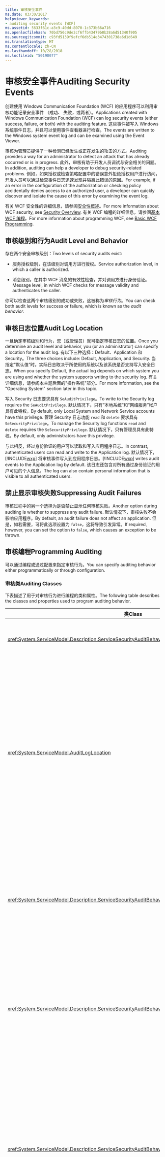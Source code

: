 ```yaml
---
title: 审核安全事件
ms.date: 03/30/2017
helpviewer_keywords:
- auditing security events [WCF]
ms.assetid: 5633f61c-a3c9-40dd-8070-1c373b66a716
ms.openlocfilehash: 70bd756c9de2cf6ffb43479b0b28a6d51340f905
ms.sourcegitcommit: c93fd5139f9efcf6db514e3474301738a6d1d649
ms.translationtype: MT
ms.contentlocale: zh-CN
ms.lasthandoff: 10/28/2018
ms.locfileid: "50198077"
---
```

# <a name="auditing-security-events"></a><span data-ttu-id="c5d1c-102">审核安全事件</span><span class="sxs-lookup"><span data-stu-id="c5d1c-102">Auditing Security Events</span></span>
<span data-ttu-id="c5d1c-103">创建使用 Windows Communication Foundation (WCF) 的应用程序可以利用审核功能记录安全事件 （成功、 失败，或两者）。</span><span class="sxs-lookup"><span data-stu-id="c5d1c-103">Applications created with Windows Communication Foundation (WCF) can log security events (either success, failure, or both) with the auditing feature.</span></span> <span data-ttu-id="c5d1c-104">这些事件被写入 Windows 系统事件日志，并且可以使用事件查看器进行检查。</span><span class="sxs-lookup"><span data-stu-id="c5d1c-104">The events are written to the Windows system event log and can be examined using the Event Viewer.</span></span>  
  
 <span data-ttu-id="c5d1c-105">审核为管理员提供了一种检测已经发生或正在发生的攻击的方式。</span><span class="sxs-lookup"><span data-stu-id="c5d1c-105">Auditing provides a way for an administrator to detect an attack that has already occurred or is in progress.</span></span> <span data-ttu-id="c5d1c-106">此外，审核有助于开发人员调试与安全相关的问题。</span><span class="sxs-lookup"><span data-stu-id="c5d1c-106">In addition, auditing can help a developer to debug security-related problems.</span></span> <span data-ttu-id="c5d1c-107">例如，如果授权或检查策略配置中的错误意外拒绝授权用户进行访问，开发人员可以通过检查事件日志迅速发现并隔离此错误的原因。</span><span class="sxs-lookup"><span data-stu-id="c5d1c-107">For example, if an error in the configuration of the authorization or checking policy accidentally denies access to an authorized user, a developer can quickly discover and isolate the cause of this error by examining the event log.</span></span>  
  
 <span data-ttu-id="c5d1c-108">有关 WCF 安全性的详细信息，请参阅[安全性概述](../../../../docs/framework/wcf/feature-details/security-overview.md)。</span><span class="sxs-lookup"><span data-stu-id="c5d1c-108">For more information about WCF security, see [Security Overview](../../../../docs/framework/wcf/feature-details/security-overview.md).</span></span> <span data-ttu-id="c5d1c-109">有关 WCF 编程的详细信息，请参阅[基本 WCF 编程](../../../../docs/framework/wcf/basic-wcf-programming.md)。</span><span class="sxs-lookup"><span data-stu-id="c5d1c-109">For more information about programming WCF, see [Basic WCF Programming](../../../../docs/framework/wcf/basic-wcf-programming.md).</span></span>  
  
## <a name="audit-level-and-behavior"></a><span data-ttu-id="c5d1c-110">审核级别和行为</span><span class="sxs-lookup"><span data-stu-id="c5d1c-110">Audit Level and Behavior</span></span>  
 <span data-ttu-id="c5d1c-111">存在两个安全审核级别：</span><span class="sxs-lookup"><span data-stu-id="c5d1c-111">Two levels of security audits exist:</span></span>  
  
-   <span data-ttu-id="c5d1c-112">服务授权级别，在该级别对调用方进行授权。</span><span class="sxs-lookup"><span data-stu-id="c5d1c-112">Service authorization level, in which a caller is authorized.</span></span>  
  
-   <span data-ttu-id="c5d1c-113">消息级别，在其中 WCF 消息的有效性检查，并对调用方进行身份验证。</span><span class="sxs-lookup"><span data-stu-id="c5d1c-113">Message level, in which WCF checks for message validity and authenticates the caller.</span></span>  
  
 <span data-ttu-id="c5d1c-114">你可以检查这两个审核级别的成功或失败，这被称为*审核行为*。</span><span class="sxs-lookup"><span data-stu-id="c5d1c-114">You can check both audit levels for success or failure, which is known as the *audit behavior*.</span></span>  
  
## <a name="audit-log-location"></a><span data-ttu-id="c5d1c-115">审核日志位置</span><span class="sxs-lookup"><span data-stu-id="c5d1c-115">Audit Log Location</span></span>  
 <span data-ttu-id="c5d1c-116">一旦确定审核级别和行为，您（或管理员）就可指定审核日志的位置。</span><span class="sxs-lookup"><span data-stu-id="c5d1c-116">Once you determine an audit level and behavior, you (or an administrator) can specify a location for the audit log.</span></span> <span data-ttu-id="c5d1c-117">有以下三种选择：Default、Application 和 Security。</span><span class="sxs-lookup"><span data-stu-id="c5d1c-117">The three choices include: Default, Application, and Security.</span></span> <span data-ttu-id="c5d1c-118">当指定“默认值”时，实际日志取决于所使用的系统以及该系统是否支持写入安全日志。</span><span class="sxs-lookup"><span data-stu-id="c5d1c-118">When you specify Default, the actual log depends on which system you are using and whether the system supports writing to the security log.</span></span> <span data-ttu-id="c5d1c-119">有关详细信息，请参阅本主题后面的"操作系统"部分。</span><span class="sxs-lookup"><span data-stu-id="c5d1c-119">For more information, see the "Operating System" section later in this topic.</span></span>  
  
 <span data-ttu-id="c5d1c-120">写入 Security 日志要求具有 `SeAuditPrivilege`。</span><span class="sxs-lookup"><span data-stu-id="c5d1c-120">To write to the Security log requires the `SeAuditPrivilege`.</span></span> <span data-ttu-id="c5d1c-121">默认情况下，只有“本地系统”和“网络服务”帐户具有此特权。</span><span class="sxs-lookup"><span data-stu-id="c5d1c-121">By default, only Local System and Network Service accounts have this privilege.</span></span> <span data-ttu-id="c5d1c-122">管理 Security 日志功能 `read` 和 `delete` 要求具有 `SeSecurityPrivilege`。</span><span class="sxs-lookup"><span data-stu-id="c5d1c-122">To manage the Security log functions `read` and `delete` requires the `SeSecurityPrivilege`.</span></span> <span data-ttu-id="c5d1c-123">默认情况下，只有管理员具有此特权。</span><span class="sxs-lookup"><span data-stu-id="c5d1c-123">By default, only administrators have this privilege.</span></span>  
  
 <span data-ttu-id="c5d1c-124">与此相反，经过身份验证的用户可以读取和写入应用程序日志。</span><span class="sxs-lookup"><span data-stu-id="c5d1c-124">In contrast, authenticated users can read and write to the Application log.</span></span> <span data-ttu-id="c5d1c-125">默认情况下，[!INCLUDE[wxp](../../../../includes/wxp-md.md)] 将审核事件写入到应用程序日志。</span><span class="sxs-lookup"><span data-stu-id="c5d1c-125">[!INCLUDE[wxp](../../../../includes/wxp-md.md)] writes audit events to the Application log by default.</span></span> <span data-ttu-id="c5d1c-126">该日志还包含对所有通过身份验证的用户可见的个人信息。</span><span class="sxs-lookup"><span data-stu-id="c5d1c-126">The log can also contain personal information that is visible to all authenticated users.</span></span>  
  
## <a name="suppressing-audit-failures"></a><span data-ttu-id="c5d1c-127">禁止显示审核失败</span><span class="sxs-lookup"><span data-stu-id="c5d1c-127">Suppressing Audit Failures</span></span>  
 <span data-ttu-id="c5d1c-128">审核过程中的另一个选择为是否禁止显示任何审核失败。</span><span class="sxs-lookup"><span data-stu-id="c5d1c-128">Another option during auditing is whether to suppress any audit failure.</span></span> <span data-ttu-id="c5d1c-129">默认情况下，审核失败不会影响应用程序。</span><span class="sxs-lookup"><span data-stu-id="c5d1c-129">By default, an audit failure does not affect an application.</span></span> <span data-ttu-id="c5d1c-130">但是，如若需要，可将此选项设置为 `false`，这将导致引发异常。</span><span class="sxs-lookup"><span data-stu-id="c5d1c-130">If required, however, you can set the option to `false`, which causes an exception to be thrown.</span></span>  
  
## <a name="programming-auditing"></a><span data-ttu-id="c5d1c-131">审核编程</span><span class="sxs-lookup"><span data-stu-id="c5d1c-131">Programming Auditing</span></span>  
 <span data-ttu-id="c5d1c-132">可以通过编程或通过配置来指定审核行为。</span><span class="sxs-lookup"><span data-stu-id="c5d1c-132">You can specify auditing behavior either programmatically or through configuration.</span></span>  
  
### <a name="auditing-classes"></a><span data-ttu-id="c5d1c-133">审核类</span><span class="sxs-lookup"><span data-stu-id="c5d1c-133">Auditing Classes</span></span>  
 <span data-ttu-id="c5d1c-134">下表描述了用于对审核行为进行编程的类和属性。</span><span class="sxs-lookup"><span data-stu-id="c5d1c-134">The following table describes the classes and properties used to program auditing behavior.</span></span>  
  
|<span data-ttu-id="c5d1c-135">类</span><span class="sxs-lookup"><span data-stu-id="c5d1c-135">Class</span></span>|<span data-ttu-id="c5d1c-136">描述</span><span class="sxs-lookup"><span data-stu-id="c5d1c-136">Description</span></span>|  
|-----------|-----------------|  
|<xref:System.ServiceModel.Description.ServiceSecurityAuditBehavior>|<span data-ttu-id="c5d1c-137">将设置审核选项作为服务行为启用。</span><span class="sxs-lookup"><span data-stu-id="c5d1c-137">Enables setting options for auditing as a service behavior.</span></span>|  
|<xref:System.ServiceModel.AuditLogLocation>|<span data-ttu-id="c5d1c-138">枚举值，用于指定要写入的日志。</span><span class="sxs-lookup"><span data-stu-id="c5d1c-138">Enumeration to specify which log to write to.</span></span> <span data-ttu-id="c5d1c-139">可能的值为 Default、Application 和 Security。</span><span class="sxs-lookup"><span data-stu-id="c5d1c-139">The possible values are Default, Application, and Security.</span></span> <span data-ttu-id="c5d1c-140">选择 Default 时，操作系统将确定实际日志位置。</span><span class="sxs-lookup"><span data-stu-id="c5d1c-140">When you select Default, the operating system determines the actual log location.</span></span> <span data-ttu-id="c5d1c-141">请参见本主题后面的“Application 或 Security 事件日志选择”部分。</span><span class="sxs-lookup"><span data-stu-id="c5d1c-141">See the "Application or Security Event Log Choice" section later in this topic.</span></span>|  
|<xref:System.ServiceModel.Description.ServiceSecurityAuditBehavior.MessageAuthenticationAuditLevel%2A>|<span data-ttu-id="c5d1c-142">指定在消息级别审核哪些类型的消息身份验证事件。</span><span class="sxs-lookup"><span data-stu-id="c5d1c-142">Specifies which types of message authentication events are audited at the message level.</span></span> <span data-ttu-id="c5d1c-143">选择包括 `None`、`Failure`、`Success` 和 `SuccessOrFailure`。</span><span class="sxs-lookup"><span data-stu-id="c5d1c-143">The choices are `None`, `Failure`, `Success`, and `SuccessOrFailure`.</span></span>|  
|<xref:System.ServiceModel.Description.ServiceSecurityAuditBehavior.ServiceAuthorizationAuditLevel%2A>|<span data-ttu-id="c5d1c-144">指定在服务级别审核哪些类型的服务授权事件。</span><span class="sxs-lookup"><span data-stu-id="c5d1c-144">Specifies which types of service authorization events are audited at the service level.</span></span> <span data-ttu-id="c5d1c-145">选择包括 `None`、`Failure`、`Success` 和 `SuccessOrFailure`。</span><span class="sxs-lookup"><span data-stu-id="c5d1c-145">The choices are `None`, `Failure`, `Success`, and `SuccessOrFailure`.</span></span>|  
|<xref:System.ServiceModel.Description.ServiceSecurityAuditBehavior.SuppressAuditFailure%2A>|<span data-ttu-id="c5d1c-146">指定在审核失败时如何处理客户端请求。</span><span class="sxs-lookup"><span data-stu-id="c5d1c-146">Specifies what happens to the client request when auditing fails.</span></span> <span data-ttu-id="c5d1c-147">例如，当服务尝试写入 Security 日志但不具有 `SeAuditPrivilege` 时。</span><span class="sxs-lookup"><span data-stu-id="c5d1c-147">For example, when the service attempts to write to the security log, but does not have `SeAuditPrivilege`.</span></span> <span data-ttu-id="c5d1c-148">默认值 `true` 指示忽略失败，因此将正常处理客户端请求。</span><span class="sxs-lookup"><span data-stu-id="c5d1c-148">The default value of `true` indicates that failures are ignored, and the client request is processed normally.</span></span>|  
  
 <span data-ttu-id="c5d1c-149">设置应用程序日志审核事件的示例，请参阅[如何： 审核安全事件](../../../../docs/framework/wcf/feature-details/how-to-audit-wcf-security-events.md)。</span><span class="sxs-lookup"><span data-stu-id="c5d1c-149">For an example of setting up an application to log audit events, see [How to: Audit Security Events](../../../../docs/framework/wcf/feature-details/how-to-audit-wcf-security-events.md).</span></span>  
  
### <a name="configuration"></a><span data-ttu-id="c5d1c-150">配置</span><span class="sxs-lookup"><span data-stu-id="c5d1c-150">Configuration</span></span>  
 <span data-ttu-id="c5d1c-151">此外可以使用配置来指定审核行为，通过添加[ \<serviceSecurityAudit >](../../../../docs/framework/configure-apps/file-schema/wcf/servicesecurityaudit.md)下[\<行为 >](../../../../docs/framework/configure-apps/file-schema/wcf/behaviors.md)。</span><span class="sxs-lookup"><span data-stu-id="c5d1c-151">You can also use configuration to specify auditing behavior by adding a [\<serviceSecurityAudit>](../../../../docs/framework/configure-apps/file-schema/wcf/servicesecurityaudit.md) under the [\<behaviors>](../../../../docs/framework/configure-apps/file-schema/wcf/behaviors.md).</span></span> <span data-ttu-id="c5d1c-152">必须添加下的元素[\<行为 >](../../../../docs/framework/configure-apps/file-schema/wcf/behavior-of-endpointbehaviors.md)如下面的代码中所示。</span><span class="sxs-lookup"><span data-stu-id="c5d1c-152">You must add the element under a [\<behavior>](../../../../docs/framework/configure-apps/file-schema/wcf/behavior-of-endpointbehaviors.md) as shown in the following code.</span></span>  
  
```xml  
<configuration>  
  <system.serviceModel>  
    <behaviors>  
      <behavior>  
        <!— auditLogLocation="Application" or "Security" -—>  
        <serviceSecurityAudit  
                  auditLogLocation="Application"  
                  suppressAuditFailure="true"  
                  serviceAuthorizationAuditLevel="Failure"  
                  messageAuthenticationAuditLevel="SuccessOrFailure" />   
      </behavior>  
    </behaviors>  
  </system.serviceModel>  
</configuration>  
```  
  
 <span data-ttu-id="c5d1c-153">如果启用了审核但未指定 `auditLogLocation`，则对于支持写入 Security 日志的平台来说，默认日志名称为“Security”日志；否则为“Application”日志。</span><span class="sxs-lookup"><span data-stu-id="c5d1c-153">If auditing is enabled and an `auditLogLocation` is not specified, the default log name is "Security" log for the platform supporting writing to the Security log; otherwise, it is "Application" log.</span></span> <span data-ttu-id="c5d1c-154">仅 [!INCLUDE[ws2003](../../../../includes/ws2003-md.md)] 和 [!INCLUDE[wv](../../../../includes/wv-md.md)] 操作系统支持写入安全日志。</span><span class="sxs-lookup"><span data-stu-id="c5d1c-154">Only the [!INCLUDE[ws2003](../../../../includes/ws2003-md.md)] and [!INCLUDE[wv](../../../../includes/wv-md.md)] operating systems support writing to the Security log.</span></span> <span data-ttu-id="c5d1c-155">有关详细信息，请参阅本主题后面的"操作系统"部分。</span><span class="sxs-lookup"><span data-stu-id="c5d1c-155">For more information, see the "Operating System" section later in this topic.</span></span>  
  
## <a name="security-considerations"></a><span data-ttu-id="c5d1c-156">安全注意事项</span><span class="sxs-lookup"><span data-stu-id="c5d1c-156">Security Considerations</span></span>  
 <span data-ttu-id="c5d1c-157">如果恶意用户了解到审核功能处于启用状态，攻击者可能会发送将导致写入审核项的无效消息。</span><span class="sxs-lookup"><span data-stu-id="c5d1c-157">If a malicious user knows that auditing is enabled, that attacker can send invalid messages that cause audit entries to be written.</span></span> <span data-ttu-id="c5d1c-158">如果以这种方式填充审核日志，则审核系统会出现故障。</span><span class="sxs-lookup"><span data-stu-id="c5d1c-158">If the audit log is filled in this manner, the auditing system fails.</span></span> <span data-ttu-id="c5d1c-159">为了缓解此问题，请将 <xref:System.ServiceModel.Description.ServiceSecurityAuditBehavior.SuppressAuditFailure%2A> 属性设置为 `true`，然后使用事件查看器的属性来控制审核行为。</span><span class="sxs-lookup"><span data-stu-id="c5d1c-159">To mitigate this, set the <xref:System.ServiceModel.Description.ServiceSecurityAuditBehavior.SuppressAuditFailure%2A> property to `true` and use the properties of the Event Viewer to control the auditing behavior.</span></span> <span data-ttu-id="c5d1c-160">详细信息，请参阅 Microsoft 支持文章的查看和管理事件日志可在 Windows XP 中使用事件查看器[如何查看和管理 Windows XP 中的事件查看器中的事件日志](https://go.microsoft.com/fwlink/?LinkId=89150)。</span><span class="sxs-lookup"><span data-stu-id="c5d1c-160">For more information, see the Microsoft Support article on viewing and managing event logs by using the Event Viewer in Windows XP available at [How to view and manage event logs in Event Viewer in Windows XP](https://go.microsoft.com/fwlink/?LinkId=89150).</span></span>  
  
 <span data-ttu-id="c5d1c-161">在 [!INCLUDE[wxp](../../../../includes/wxp-md.md)] 上写入 Application 日志的审核事件对任何通过身份验证的用户都是可见的。</span><span class="sxs-lookup"><span data-stu-id="c5d1c-161">Audit events that are written to the Application Log on [!INCLUDE[wxp](../../../../includes/wxp-md.md)] are visible to any authenticated user.</span></span>  
  
## <a name="choosing-between-application-and-security-event-logs"></a><span data-ttu-id="c5d1c-162">选择 Application 或 Security 事件日志</span><span class="sxs-lookup"><span data-stu-id="c5d1c-162">Choosing Between Application and Security Event Logs</span></span>  
 <span data-ttu-id="c5d1c-163">下表提供的信息有助于您选择是记录到 Application 事件日志中还是记录到 Security 事件日志中。</span><span class="sxs-lookup"><span data-stu-id="c5d1c-163">The following tables provide information to help you choose whether to log into the Application or the Security event log.</span></span>  
  
#### <a name="operating-system"></a><span data-ttu-id="c5d1c-164">操作系统</span><span class="sxs-lookup"><span data-stu-id="c5d1c-164">Operating System</span></span>  
  
|<span data-ttu-id="c5d1c-165">系统</span><span class="sxs-lookup"><span data-stu-id="c5d1c-165">System</span></span>|<span data-ttu-id="c5d1c-166">Application 日志</span><span class="sxs-lookup"><span data-stu-id="c5d1c-166">Application log</span></span>|<span data-ttu-id="c5d1c-167">Security 日志</span><span class="sxs-lookup"><span data-stu-id="c5d1c-167">Security log</span></span>|  
|------------|---------------------|------------------|  
|[!INCLUDE[wxpsp2](../../../../includes/wxpsp2-md.md)] <span data-ttu-id="c5d1c-168">或更高版本</span><span class="sxs-lookup"><span data-stu-id="c5d1c-168">or later</span></span>|<span data-ttu-id="c5d1c-169">支持</span><span class="sxs-lookup"><span data-stu-id="c5d1c-169">Supported</span></span>|<span data-ttu-id="c5d1c-170">不支持</span><span class="sxs-lookup"><span data-stu-id="c5d1c-170">Not supported</span></span>|  
|[!INCLUDE[ws2003sp1](../../../../includes/ws2003sp1-md.md)] <span data-ttu-id="c5d1c-171">和 [!INCLUDE[wv](../../../../includes/wv-md.md)]</span><span class="sxs-lookup"><span data-stu-id="c5d1c-171">and [!INCLUDE[wv](../../../../includes/wv-md.md)]</span></span>|<span data-ttu-id="c5d1c-172">支持</span><span class="sxs-lookup"><span data-stu-id="c5d1c-172">Supported</span></span>|<span data-ttu-id="c5d1c-173">线程上下文必须具有 `SeAuditPrivilege`</span><span class="sxs-lookup"><span data-stu-id="c5d1c-173">Thread context must possess `SeAuditPrivilege`</span></span>|  
  
#### <a name="other-factors"></a><span data-ttu-id="c5d1c-174">其他因素</span><span class="sxs-lookup"><span data-stu-id="c5d1c-174">Other Factors</span></span>  
 <span data-ttu-id="c5d1c-175">除操作系统以外，下表描述了其他用于控制是否启用日志记录的设置。</span><span class="sxs-lookup"><span data-stu-id="c5d1c-175">In addition to the operating system, the following table describes other settings that control the enablement of logging.</span></span>  
  
|<span data-ttu-id="c5d1c-176">因素</span><span class="sxs-lookup"><span data-stu-id="c5d1c-176">Factor</span></span>|<span data-ttu-id="c5d1c-177">Application 日志</span><span class="sxs-lookup"><span data-stu-id="c5d1c-177">Application log</span></span>|<span data-ttu-id="c5d1c-178">Security 日志</span><span class="sxs-lookup"><span data-stu-id="c5d1c-178">Security log</span></span>|  
|------------|---------------------|------------------|  
|<span data-ttu-id="c5d1c-179">审核策略管理</span><span class="sxs-lookup"><span data-stu-id="c5d1c-179">Audit policy management</span></span>|<span data-ttu-id="c5d1c-180">不适用。</span><span class="sxs-lookup"><span data-stu-id="c5d1c-180">Not applicable.</span></span>|<span data-ttu-id="c5d1c-181">除配置以外，Security 日志还受到本地安全机构 (LSA) 策略的控制。</span><span class="sxs-lookup"><span data-stu-id="c5d1c-181">Along with configuration, the Security log is also controlled by the local security authority (LSA) policy.</span></span> <span data-ttu-id="c5d1c-182">还必须启用“审核对象访问”类别。</span><span class="sxs-lookup"><span data-stu-id="c5d1c-182">The "Audit object access" category must also be enabled.</span></span>|  
|<span data-ttu-id="c5d1c-183">默认用户体验</span><span class="sxs-lookup"><span data-stu-id="c5d1c-183">Default user experience</span></span>|<span data-ttu-id="c5d1c-184">所有通过身份验证的用户都可以写入 Application 日志，因此对于应用程序进程，不需要执行其他权限步骤。</span><span class="sxs-lookup"><span data-stu-id="c5d1c-184">All authenticated users can write to the Application log, so no additional permission step is needed for application processes.</span></span>|<span data-ttu-id="c5d1c-185">应用程序进程（上下文）必须具有 `SeAuditPrivilege`。</span><span class="sxs-lookup"><span data-stu-id="c5d1c-185">The application process (context) must have `SeAuditPrivilege`.</span></span>|  
  
## <a name="see-also"></a><span data-ttu-id="c5d1c-186">请参阅</span><span class="sxs-lookup"><span data-stu-id="c5d1c-186">See Also</span></span>  
 <xref:System.ServiceModel.Description.ServiceSecurityAuditBehavior>  
 <xref:System.ServiceModel.AuditLogLocation>  
 [<span data-ttu-id="c5d1c-187">安全性概述</span><span class="sxs-lookup"><span data-stu-id="c5d1c-187">Security Overview</span></span>](../../../../docs/framework/wcf/feature-details/security-overview.md)  
 [<span data-ttu-id="c5d1c-188">基本 WCF 编程</span><span class="sxs-lookup"><span data-stu-id="c5d1c-188">Basic WCF Programming</span></span>](../../../../docs/framework/wcf/basic-wcf-programming.md)  
 [<span data-ttu-id="c5d1c-189">如何：审核安全事件</span><span class="sxs-lookup"><span data-stu-id="c5d1c-189">How to: Audit Security Events</span></span>](../../../../docs/framework/wcf/feature-details/how-to-audit-wcf-security-events.md)  
 [<span data-ttu-id="c5d1c-190">\<serviceSecurityAudit ></span><span class="sxs-lookup"><span data-stu-id="c5d1c-190">\<serviceSecurityAudit></span></span>](../../../../docs/framework/configure-apps/file-schema/wcf/servicesecurityaudit.md)  
 [<span data-ttu-id="c5d1c-191">\<行为 ></span><span class="sxs-lookup"><span data-stu-id="c5d1c-191">\<behaviors></span></span>](../../../../docs/framework/configure-apps/file-schema/wcf/behaviors.md)  
 [<span data-ttu-id="c5d1c-192">Windows Server App Fabric 的安全模型</span><span class="sxs-lookup"><span data-stu-id="c5d1c-192">Security Model for Windows Server App Fabric</span></span>](https://go.microsoft.com/fwlink/?LinkID=201279&clcid=0x409)
